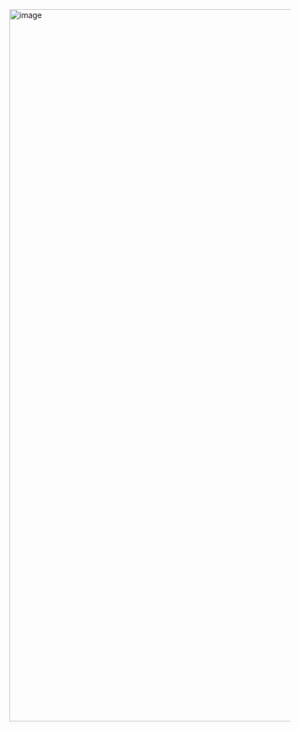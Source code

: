 <img width="1277" alt="image" src="https://github.com/earth9890/helloworld-plugin/assets/68777106/46223513-87a8-4ab8-aabb-617d64b37779">
